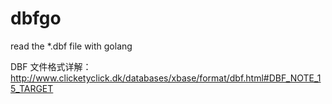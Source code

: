 dbfgo
=====

read the *.dbf file with golang

DBF 文件格式详解：
http://www.clicketyclick.dk/databases/xbase/format/dbf.html#DBF_NOTE_15_TARGET
